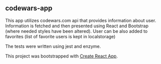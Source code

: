 ## codewars-app

This app utilizes codewars.com api that provides information about user.
Information is fetched and then presented using React and Bootstrap (where needed styles have been altered).
User can be also added to favorites (list of favorite users is kept in localstorage)

The tests were written using jest and enzyme.

This project was bootstrapped with [Create React App](https://github.com/facebookincubator/create-react-app).